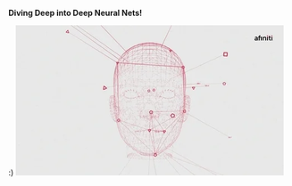 
**Diving Deep into Deep Neural Nets!**                                                                                             


:)                                                                                                                         ![](ai.webp) 

